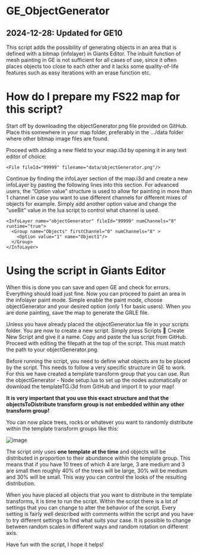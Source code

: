 # GE_ObjectGenerator

## 2024-12-28: Updated for GE10

This script adds the possibility of generating objects in an area that is defined with a bitmap (infolayer) in Giants Editor. The inbuilt function of mesh painting in GE is not sufficient for all cases of use, since it often places objects too close to each other and it lacks some quality-of-life features such as easy iterations with an erase function etc. 

# How do I prepare my FS22 map for this script?
Start off by downloading the objectGenerator.png file provided on GitHub. Place this somewhere in your map folder, preferably in the …/data folder where other bitmap image files are found. 

Proceed with adding a new fileId to your map.i3d by opening it in any text editor of choice:

    <File fileId="99999" filename="data/objectGenerator.png"/>

Continue by finding the infoLayer section of the map.i3d and create a new infoLayer by pasting the following lines into this section. For advanced users, the “Option value” structure is used to allow for painting in more than 1 channel in case you want to use different channels for different mixes of objects for example. Simply add another option value and change the “useBit” value in the lua script to control what channel is used. 

    <InfoLayer name="objectGenerator" fileId="99999" numChannels="8" runtime="true">
      <Group name="Objects" firstChannel="0" numChannels="8" >
        <Option value="1" name="Object1"/>
      </Group>
    </InfoLayer>

# Using the script in Giants Editor
When this is done you can save and open GE and check for errors. Everything should load just fine. Now you can proceed to paint an area in the infolayer paint mode. Simple enable the paint mode, choose objectGenerator and your desired option (only 1 for basic users). When you are done painting, save the map to generate the GRLE file. 

Unless you have already placed the objectGenerator.lua file in your scripts folder. You are now to create a new script. Simply press Scripts  Create New Script and give it a name. Copy and paste the lua script from GitHub. Proceed with editing the filepath at the top of the script. This must match the path to your objectGenerator.png. 

Before running the script, you need to define what objects are to be placed by the script. This needs to follow a very specific structure in GE to work. For this we have created a template transform group that you can use. Run the objectGenerator - Node setup.lua to set up the nodes automatically or download the templateTG.i3d from GitHub and import it to your map! 

**It is very important that you use this exact structure and that the objectsToDistribute transform group is not embedded within any other transform group!**

You can now place trees, rocks or whatever you want to randomly distribute within the template transform groups like this:

![image](https://user-images.githubusercontent.com/102419040/189506966-7c6e7ba7-75fa-4499-a8ed-43e566865ab9.png)

The script only uses **one template at the time** and objects will be distributed in proportion to their abundance within the template group. This means that if you have 10 trees of which 4 are large, 3 are medium and 3 are small then roughly 40% of the trees will be large, 30% will be medium and 30% will be small. This way you can control the looks of the resulting distribution. 

When you have placed all objects that you want to distribute in the template transforms, it is time to run the script. Within the script there is a lot of settings that you can change to alter the behavior of the script. Every setting is fairly well described with comments within the script and you have to try different settings to find what suits your case. It is possible to change between random scales in different ways and random rotation on different axis. 

Have fun with the script, I hope it helps! 
